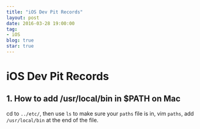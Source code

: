 ```yaml
---
title: "iOS Dev Pit Records"
layout: post
date: 2016-03-28 19:00:00
tag:
- iOS
blog: true
star: true
---
```


# iOS Dev Pit Records

## 1. How to add /usr/local/bin in $PATH on Mac

cd to `../etc/`, then use `ls` to make sure your `paths` file is in, vim `paths`, add `/usr/local/bin` at the end of the file.